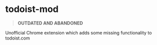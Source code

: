 todoist-mod
===========

> **OUTDATED AND ABANDONED**

Unofficial Chrome extension which adds some missing functionality to todoist.com
